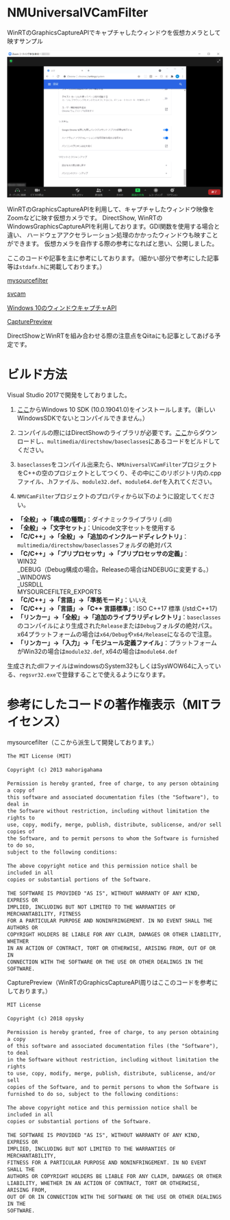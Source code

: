 # NMUniversalVCamFilter
WinRTのGraphicsCaptureAPIでキャプチャしたウィンドウを仮想カメラとして映すサンプル

![Zoom内での表示](imgInZoom.PNG)

WinRTのGraphicsCaptureAPIを利用して、キャプチャしたウィンドウ映像をZoomなどに映す仮想カメラです。
DirectShow, WinRTのWindowsGraphicsCaptureAPIを利用しております。GDI関数を使用する場合と違い、
ハードウェアアクセラレーション処理のかかったウィンドウも映すことができます。
仮想カメラを自作する際の参考になればと思い、公開しました。

ここのコードや記事を主に参考にしております。（細かい部分で参考にした記事等は`stdafx.h`に掲載しております。）

[mysourcefilter](https://github.com/syu5-gh/mysourcefilter)

[svcam](https://github.com/aricatamoy/svcam)

[Windows 10のウィンドウキャプチャAPI](https://qiita.com/eguo/items/90604787a6098af404d9)

[CapturePreview](https://github.com/opysky/examples/tree/master/winrt/GraphicsCapture/CapturePreview)

DirectShowとWinRTを組み合わせる際の注意点をQiitaにも記事としてあげる予定です。

# ビルド方法

Visual Studio 2017で開発をしておりました。

1. [ここ](https://developer.microsoft.com/ja-jp/windows/downloads/windows-10-sdk/)からWindows 10 SDK (10.0.19041.0)をインストールします。（新しいWindowsSDKでないとコンパイルできません。）

2. コンパイルの際にはDirectShowのライブラリが必要です。[ここ](https://github.com/ganboing/sdk71examples)からダウンロードし、`multimedia/directshow/baseclasses`にあるコードをビルドしてください。

3. `baseclasses`をコンパイル出来たら、`NMUniversalVCamFilter`プロジェクトをC++の空のプロジェクトとしてつくり、その中にこのリポジトリ内の.cppファイル、.hファイル、`module32.def`、`module64.def`を入れてください。

4. `NMVCamFilter`プロジェクトのプロパティから以下のように設定してください。
- **「全般」→「構成の種類」**：ダイナミックライブラリ (.dll)
- **「全般」→「文字セット」**：Unicode文字セットを使用する
- **「C/C++」→「全般」→「追加のインクルードディレクトリ」**：`multimedia/directshow/baseclasses`フォルダの絶対パス
- **「C/C++」→「プリプロセッサ」→「プリプロセッサの定義」**：\
WIN32 \
_DEBUG（Debug構成の場合。Releaseの場合はNDEBUGに変更する。） \
_WINDOWS \
_USRDLL \
MYSOURCEFILTER_EXPORTS
- **「C/C++」→「言語」→「準拠モード」**：いいえ
- **「C/C++」→「言語」→「C++ 言語標準」**：ISO C++17 標準 (/std:C++17)
- **「リンカー」→「全般」→「追加のライブラリディレクトリ」**：`baseclasses`のコンパイルにより生成された`Release`または`Debug`フォルダの絶対パス。x64プラットフォームの場合は`x64/Debug`や`x64/Release`になるので注意。
- **「リンカー」→「入力」→「モジュール定義ファイル」**：プラットフォームがWin32の場合は`module32.def`, x64の場合は`module64.def`

生成されたdllファイルはwindowsのSystem32もしくはSysWOW64に入っている、`regsvr32.exe`で登録することで使えるようになります。


# 参考にしたコードの著作権表示（MITライセンス）

mysourcefilter（ここから派生して開発しております。）
```
The MIT License (MIT)

Copyright (c) 2013 mahorigahama

Permission is hereby granted, free of charge, to any person obtaining a copy of
this software and associated documentation files (the "Software"), to deal in
the Software without restriction, including without limitation the rights to
use, copy, modify, merge, publish, distribute, sublicense, and/or sell copies of
the Software, and to permit persons to whom the Software is furnished to do so,
subject to the following conditions:

The above copyright notice and this permission notice shall be included in all
copies or substantial portions of the Software.

THE SOFTWARE IS PROVIDED "AS IS", WITHOUT WARRANTY OF ANY KIND, EXPRESS OR
IMPLIED, INCLUDING BUT NOT LIMITED TO THE WARRANTIES OF MERCHANTABILITY, FITNESS
FOR A PARTICULAR PURPOSE AND NONINFRINGEMENT. IN NO EVENT SHALL THE AUTHORS OR
COPYRIGHT HOLDERS BE LIABLE FOR ANY CLAIM, DAMAGES OR OTHER LIABILITY, WHETHER
IN AN ACTION OF CONTRACT, TORT OR OTHERWISE, ARISING FROM, OUT OF OR IN
CONNECTION WITH THE SOFTWARE OR THE USE OR OTHER DEALINGS IN THE SOFTWARE.
```

CapturePreview（WinRTのGraphicsCaptureAPI周りはここのコードを参考にしております。）
```
MIT License

Copyright (c) 2018 opysky

Permission is hereby granted, free of charge, to any person obtaining a copy
of this software and associated documentation files (the "Software"), to deal
in the Software without restriction, including without limitation the rights
to use, copy, modify, merge, publish, distribute, sublicense, and/or sell
copies of the Software, and to permit persons to whom the Software is
furnished to do so, subject to the following conditions:

The above copyright notice and this permission notice shall be included in all
copies or substantial portions of the Software.

THE SOFTWARE IS PROVIDED "AS IS", WITHOUT WARRANTY OF ANY KIND, EXPRESS OR
IMPLIED, INCLUDING BUT NOT LIMITED TO THE WARRANTIES OF MERCHANTABILITY,
FITNESS FOR A PARTICULAR PURPOSE AND NONINFRINGEMENT. IN NO EVENT SHALL THE
AUTHORS OR COPYRIGHT HOLDERS BE LIABLE FOR ANY CLAIM, DAMAGES OR OTHER
LIABILITY, WHETHER IN AN ACTION OF CONTRACT, TORT OR OTHERWISE, ARISING FROM,
OUT OF OR IN CONNECTION WITH THE SOFTWARE OR THE USE OR OTHER DEALINGS IN THE
SOFTWARE.
```
